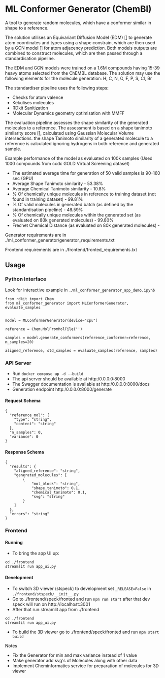 # ML Conformer Generator (ChemBl)

A tool to generate random molecules, which have a conformer similar in shape to a reference.

The solution utilises an Equivariant Diffusion Model (EDM) [] to generate atom coordinates and types using a shape constrain,
which are then used by a GCN model [] for atom adjacency prediction. Both models outputs are combined to construct
molecules, which are then passed through a standardisation pipeline.

The EDM and GCN models were trained on a 1.6M compounds having 15-39 heavy atoms selected from the ChEMBL database.
The solution may use the following elements for the molecule generation: H, C, N, O, F, P, S, Cl, Br

The standardiser pipeline uses the following steps:
- Checks for atom valence
- Kekulises molecules
- RDkit Sanitization
- Molecular Dynamics geometry optimisation with MMFF

The evaluation pipeline assesses the shape similarity of the generated molecules to a reference. 
The assessment is based on a shape tanimoto similarity score [], calculated using Gaussian Molecular Volume intersections.
the shape Tanimoto similarity of a generated molecule to a reference is calculated ignoring hydrogens in both reference and generated sample.

Example performance of the model as evaluated on 100k samples
(Used 1000 compounds from ccdc GOLD Virtual Screening dataset)
- The estimated average time for generation of 50 valid samples is 90-160 sec (GPU)
- Average Shape Tanimoto similarity - 53.38%
- Average Chemical Tanimoto similarity - 10.8%
- % Of chemically unique molecules in reference to training dataset (not found in training dataset) - 99.81%
- % Of valid molecules in generated batch (as defined by the standardisation pipeline) - 48.59%
- % Of chemically unique molecules within the generated set (as evaluated on 80k generated molecules) - 99.80%
- Frechet Chemical Distance (as evaluated on 80k generated molecules) - 

Generator requirements are in  ./ml_conformer_generator/generator_requirements.txt

Frontend requirements are in ./frontend/fronted_requirements.txt


## Usage

### Python Interface
Look for interactive example in `./ml_conformer_generator_app_demo.ipynb`

```
from rdkit import Chem
from ml_conformer_generator import MLConformerGenerator, evaluate_samples


model = MLConformerGenerator(device="cpu")

reference = Сhem.MolFromMolFile('')

samples = model.generate_conformers(reference_conformer=reference, n_samples=20)
    
aligned_reference, std_samples = evaluate_samples(reference, samples)

```

### API Server
- Run `docker compose up -d --build`
- The api server should be available at http:/0.0.0.0:8000
- The Swagger documentation is available at http:/0.0.0.0:8000/docs
- Generation endpoint http:/0.0.0.0:8000/generate

#### Request Schema
```
{
  "reference_mol": {
    "type": "string",
    "content": "string"
  },
  "n_samples": 0,
  "variance": 0
}
```
#### Response Schema
```
{
  "results": {
    "aligned_reference": "string",
    "generated_molecules": [
        {
            "mol_block": "string",
            "shape_tanimoto": 0.1,
            "chemical_tanimoto": 0.1,
            "svg": "string"
        }
    ]
  },
  "errors": "string"
}

```

### Frontend 

#### Running
- To bring the app UI up:
```
cd ./frontend
streamlit run app_ui.py
```


#### Development
- To switch 3D viewer (stspeck) to development set `_RELEASE=False` in `./frontend/stspeck/__init__.py`
- Go to ./frontend/speck/fronted and run `npm run start` after that dev speck will run on http://localhost:3001
- After that run streamlit app from ./frontend
```
cd ./frontend
streamlit run app_ui.py
```
- To build the 3D viewer go to ./frontend/speck/fronted and run `npm start build`



Notes
- Fix the Generator for min and max variance instead of 1 value
- Make generator add svg's of Molecules along with other data
- Implement Cheminformatics service for preparation of molecules for 3D viewer